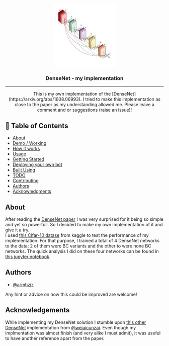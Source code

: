 <p align="center">
  <a href="https://arxiv.org/abs/1608.06993" rel="noopener">
 <img width=200px height=200px src="./densenet-arch.png" alt="DenseNet architecture image"></a>
</p>

<h3 align="center">DenseNet - my implementation</h3>


---

<p align="center"> This is my own implementation of the [DenseNet](https://arxiv.org/abs/1608.06993). I tried to make this implementation as close to the paper as my understanding allowed me. Please leave a comment and or suggestions (raise an issue)!
    <br> 
</p>

## 📝 Table of Contents

- [About](#about)
- [Demo / Working](#demo)
- [How it works](#working)
- [Usage](#usage)
- [Getting Started](#getting_started)
- [Deploying your own bot](#deployment)
- [Built Using](#built_using)
- [TODO](../TODO.md)
- [Contributing](../CONTRIBUTING.md)
- [Authors](#authors)
- [Acknowledgments](#acknowledgement)

## About <a name = "about"></a>

After reading the [DenseNet paper](https://arxiv.org/abs/1608.06993) I was very surprised for it being so simple and yet so powerfull. So I decided to make my own implementation of it and give it a try.<br>
I used [this Cifar-10 datase](https://www.kaggle.com/emadtolba/cifar10-comp) from kaggle to test the performance of my implementation. For that purpose, I trained a total of 4 DenseNet networks to the data; 2 of them were BC variants and the other to were none BC networks. The quick analysis I did on these four networks can be found in [this jupyter notebook](performance_Analysis/Cifar-10_performanceTest.ipynb).

## Authors <a name = "authors"></a>

- [@armhzjz](https://github.com/armhzjz)

Any hint or advice on how this could be improved are welcome!

## Acknowledgements <a name = "acknowledgement"></a>

While implementing my DenseNet solution I stumble upon [this other DenseNet](https://github.com/weiaicunzai/pytorch-cifar100) implementation from [@weiaicunzai](https://github.com/weiaicunzai). Even though my implmentation was almost finish (and very alike I must admit), it was useful to have another reference apart from the paper.
